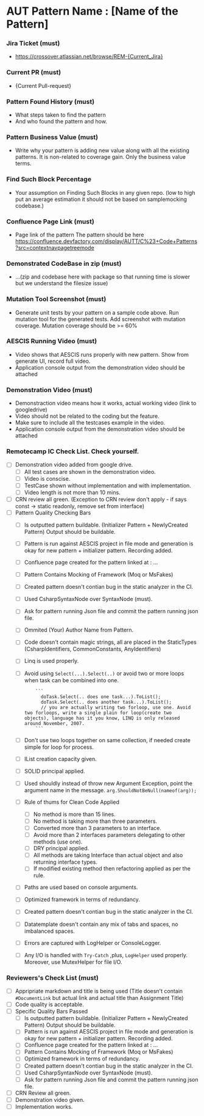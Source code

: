 # AUT Pattern Name : [Name of the Pattern]

### Jira Ticket (must)
- https://crossover.atlassian.net/browse/REM-{Current_Jira}

### Current PR (must)
- {Current Pull-request}

### Pattern Found History (must)
- What steps taken to find the pattern
- And who found the pattern and how.

### Pattern Business Value (must)
- Write why your pattern is adding new value along with all the existing patterns. It is non-related to coverage gain. Only the business value terms.

### Find Such Block Percentage
- Your assumption on Finding Such Blocks in any given repo. (low to high put an average estimation it should not be based on samplemocking codebase.)

### Confluence Page Link (must)
- Page link of the pattern
The pattern should be here https://confluence.devfactory.com/display/AUTT/C%23+Code+Patterns?src=contextnavpagetreemode

### Demonstrated CodeBase in zip (must)
- ...(zip and codebase here with package so that running time is slower but we understand the filesize issue)

### Mutation Tool Screenshot (must)
- Generate unit tests by your pattern on a sample code above. Run mutation tool for the generated tests. Add screenshot with mutation coverage. Mutation coverage should be >= 60%

### AESCIS Running Video (must)
- Video shows that AESCIS runs properly with new pattern. Show from generate UI, record full video.
- Application console output from the demonstration video should be attached

### Demonstration Video (must)
- Demonstraction video means how it works, actual working video (link to googledrive)
- Video should not be related to the coding but the feature.
- Make sure to include all the testcases example in the video.
- Application console output from the demonstration video should be attached

### Remotecamp IC Check List. Check yourself.
- [ ] Demonstration video added from google drive.
   - [ ] All test cases are shown in the demonstration video.
   - [ ] Video is conscise.
   - [ ] TestCase shown without implementation and with implementation.
   - [ ] Video length is not more than 10 mins.
- [ ] CRN review all green. (Exception to CRN review don't apply - if says const -> static readonly, remove set from interface)
- [ ] Pattern Quality Checking Bars
   - [ ] Is outputted pattern buildable. (Initializer Pattern + NewlyCreated Pattern) Output should be buildable.
   - [ ] Pattern is run against AESCIS project in file mode and generation is okay for new pattern + initializer pattern. Recording added.
  - [ ] Confluence page created for the pattern linked at : ...
  - [ ] Pattern Contains Mocking of Framework (Moq or MsFakes)
  - [ ] Created pattern doesn't contian bug in the static analyzer in the CI.
  - [ ] Used CsharpSyntaxNode over SyntaxNode (must).
  - [ ] Ask for pattern running Json file and commit the pattern running json file.
  - [ ] Ommited (Your) Author Name from Pattern.
  - [ ] Code doesn't contain magic strings, all are placed in the StaticTypes (CsharpIdentifiers, CommonConstants, AnyIdentifiers)
  - [ ] Linq is used properly.
  - [ ] Avoid using `Select(...).Select(..)` or avoid two or more loops when task can be combined into one.
            
            ```
              doTask.Select(.. does one task...).ToList();
              doTask.Select(.. does another task...).ToList();
              // you are actually writing two forloop, use one. Avoid two forloops, write a single plain for loop(create two objects), language has it you know, LINQ is only released around November, 2007.
            ```
   - [ ] Don't use two loops together on same collection, if needed create simple for loop for process.
   - [ ] IList creation capacity given.
   - [ ] SOLID principal applied.
   - [ ] Used shouldly instead of throw new Argument Exception, point the argument name in the message. `arg.ShouldNotBeNull(nameof(arg));`
   - [ ] Rule of thums for Clean Code Applied
     - [ ] No method is more than 15 lines.
     - [ ] No method is taking more than three parameters.
     - [ ] Converted more than 3 parameters to an interface.
     - [ ] Avoid more than 2 interfaces parameters delegating to other methods (use one). 
     - [ ] DRY principal applied.
     - [ ] All methods are taking Interface than actual object and also returning interface types.
     - [ ] If modified existing method then refactoring applied as per the rule.
   - [ ] Paths are used based on console arguments.
   - [ ] Optimized framework in terms of redundancy.
   - [ ] Created pattern doesn't contian bug in the static analyzer in the CI.
   - [ ] Datatemplate doesn't contain any mix of tabs and spaces, no imbalanced spaces.
   - [ ] Errors are captured with LogHelper or ConsoleLogger.
   - [ ] Any I/O is handled with `Try-Catch` ,plus, `LogHelper` used properly. Moreover, use MutexHelper for file I/O.

### Reviewers's Check List (must)
- [ ] Appripriate markdown and title is being used (Title doesn't contain `#DocumentLink` but actual link and actual title than Assignment Title)
- [ ] Code quality is acceptable.
- [ ] Specific Quality Bars Passed
   - [ ] Is outputted pattern buildable. (Initializer Pattern + NewlyCreated Pattern) Output should be buildable.
   - [ ] Pattern is run against AESCIS project in file mode and generation is okay for new pattern + initializer pattern. Recording added.
   - [ ] Confluence page created for the pattern linked at : ...
   - [ ] Pattern Contains Mocking of Framework (Moq or MsFakes)
   - [ ] Optimized framework in terms of redundancy.
   - [ ] Created pattern doesn't contian bug in the static analyzer in the CI.
   - [ ] Used CsharpSyntaxNode over SyntaxNode (must).
   - [ ] Ask for pattern running Json file and commit the pattern running json file.
- [ ] CRN Review all green.
- [ ] Demonstration video given.
- [ ] Implementation works.
